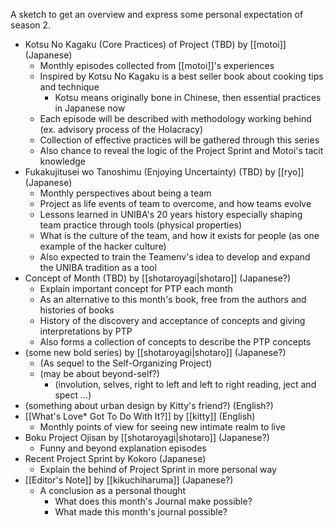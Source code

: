 A sketch to get an overview and express some personal expectation of season 2.

- Kotsu No Kagaku (Core Practices) of Project (TBD) by [[motoi]] (Japanese)
	- Monthly episodes collected from [[motoi]]'s experiences
	- Inspired by Kotsu No Kagaku is a best seller book about cooking tips and technique
		- Kotsu means originally bone in Chinese, then essential practices in Japanese now
	- Each episode will be described with methodology working behind (ex. advisory process of the Holacracy)
	- Collection of effective practices will be gathered through this series
	- Also chance to reveal the logic of the Project Sprint and Motoi's tacit knowledge
- Fukakujitusei wo Tanoshimu (Enjoying Uncertainty) (TBD) by [[ryo]] (Japanese)
	- Monthly perspectives about being a team
	- Project as life events of team to overcome, and how teams evolve
	- Lessons learned in UNIBA's 20 years history especially shaping team practice through tools (physical properties)
	- What is the culture of the team, and how it exists for people (as one example of the hacker culture)
	- Also expected to train the Teamenv's idea to develop and expand the UNIBA tradition as a tool
- Concept of Month (TBD)  by [[shotaroyagi|shotaro]] (Japanese?)
	- Explain important concept for PTP each month
	- As an alternative to this month's book, free from the authors and histories of books
	- History of the discovery and acceptance of concepts and giving interpretations by PTP
	- Also forms a collection of concepts to describe the PTP concepts
- (some new bold series) by [[shotaroyagi|shotaro]] (Japanese?)
	- (As sequel to the Self-Organizing Project)
	- (may be about beyond-self?)
		- (involution, selves, right to left and left to right reading, ject and spect ...)
- (something about urban design by Kitty's friend?) (English?)
- [[What's Love* Got To Do With It?]] by [[kitty]] (English)
	- Monthly points of view for seeing new intimate realm to live
- Boku Project Ojisan by [[shotaroyagi|shotaro]] (Japanese?)
	- Funny and beyond explanation episodes
- Recent Project Sprint by Kokoro  (Japanese)
	- Explain the behind of Project Sprint in more personal way
- [[Editor's Note]] by [[kikuchiharuma]] (Japanese?)
	- A conclusion as a personal thought
		- What does this month's Journal make possible?
		- What made this month's journal possible?